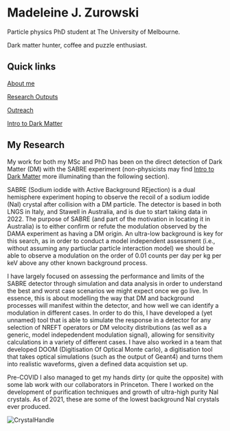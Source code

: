 # Madeleine J. Zurowski
Particle physics PhD student at The University of Melbourne. 

Dark matter hunter, coffee and puzzle enthusiast. 

## Quick links
[About me](https://mjzurowski.github.io/about) 

[Research Outputs](https://mjzurowski.github.io/research-outputs)

[Outreach](https://mjzurowski.github.io/outreach)

[Intro to Dark Matter](https://mjzurowski.github.io/dm)

## My Research
My work for both my MSc and PhD has been on the direct detection of Dark Matter (DM) with the SABRE experiment (non-physicists may find [Intro to Dark Matter](https://mjzurowski.github.io/dm) more illuminating than the following section).

SABRE (Sodium iodide with Active Background REjection) is a dual hemisphere experiment hoping to observe the recoil of a sodium iodide (NaI) crystal after collision with a DM particle. The detector is based in both LNGS in Italy, and Stawell in Australia, and is due to start taking data in 2022. The purpose of SABRE (and part of the motivation in locating it in Australia) is to either confirm or refute the modulation observed by the DAMA experiment as having a DM origin. An ultra-low background is key for this search, as in order to conduct a model independent assessment (i.e., without assuming any partiuclar particle interaction model) we should be able to observe a modulation on the order of 0.01 counts per day per kg per keV above any other known background process.

I have largely focused on assessing the performance and limits of the SABRE detector through simulation and data analysis in order to understand the best and worst case scenarios we might expect once we go live. In essence, this is about modelling the way that DM and background processes will manifest within the detector, and how well we can identify a modulation in different cases. In order to do this, I have developed a (yet unnamed) tool that is able to simulate the response in a detector for any selection of NREFT operators or DM velocity distributions (as well as a generic, model indepedendent modulation signal), allowing for sensitivity calculations in a variety of different cases. I have also worked in a team that developed DOOM (Digitisation Of Optical Monte carlo), a digitisation tool that takes optical simulations (such as the output of Geant4) and turns them into realistic waveforms, given a defined data acquistion set up.

Pre-COVID I also managed to get my hands dirty (or quite the opposite) with some lab work with our collaborators in Princeton. There I worked on the development of purification techniques and growth of ultra-high purity NaI crystals. As of 2021, these are some of the lowest background NaI crystals ever produced.

![CrystalHandle](/images/crys_handle.jpg)